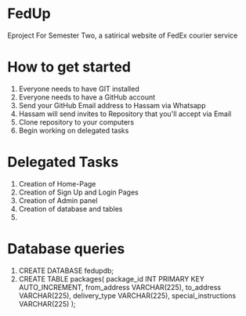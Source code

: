 # FedUp
Eproject For Semester Two, a satirical website of FedEx courier service

# How to get started

1. Everyone needs to have GIT installed
2. Everyone needs to have a GitHub account
3. Send your GitHub Email address to Hassam via Whatsapp
4. Hassam will send invites to Repository that you'll accept via Email
5. Clone repository to your computers
6. Begin working on delegated tasks

# Delegated Tasks

1. Creation of Home-Page
2. Creation of Sign Up and Login Pages
3. Creation of Admin panel
4. Creation of database and tables
5. 

# Database queries

1) CREATE DATABASE fedupdb;
2) CREATE TABLE packages(
	package_id INT PRIMARY KEY AUTO_INCREMENT,
    from_address VARCHAR(225),
    to_address VARCHAR(225),
  	delivery_type VARCHAR(225),
    special_instructions VARCHAR(225)
);